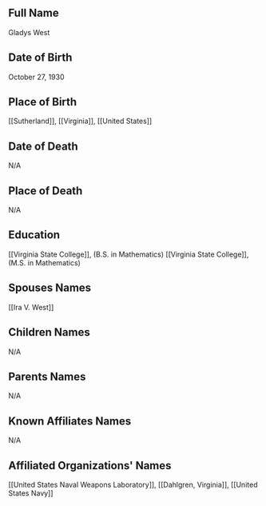 ## Full Name
Gladys West

## Date of Birth
October 27, 1930

## Place of Birth
[[Sutherland]], [[Virginia]], [[United States]]

## Date of Death
N/A

## Place of Death
N/A

## Education
[[Virginia State College]], (B.S. in Mathematics)
[[Virginia State College]], (M.S. in Mathematics)

## Spouses Names
[[Ira V. West]]

## Children Names
N/A

## Parents Names
N/A

## Known Affiliates Names
N/A

## Affiliated Organizations' Names
[[United States Naval Weapons Laboratory]], [[Dahlgren, Virginia]], [[United States Navy]]